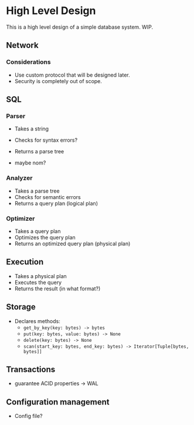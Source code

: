 








# High Level Design
This is a high level design of a simple database system. WIP.

## Network

### Considerations
- Use custom protocol that will be designed later.
- Security is completely out of scope.

## SQL

### Parser
- Takes a string
- Checks for syntax errors?
- Returns a parse tree

- maybe nom? 

### Analyzer
- Takes a parse tree
- Checks for semantic errors
- Returns a query plan (logical plan)

### Optimizer
- Takes a query plan
- Optimizes the query plan
- Returns an optimized query plan (physical plan)


## Execution
- Takes a physical plan
- Executes the query
- Returns the result (in what format?)

## Storage
- Declares methods:
  - `get_by_key(key: bytes) -> bytes` 
  - `put(key: bytes, value: bytes) -> None`
  - `delete(key: bytes) -> None`
  - `scan(start_key: bytes, end_key: bytes) -> Iterator[Tuple[bytes, bytes]]`

## Transactions
- guarantee ACID properties -> WAL


## Configuration management
- Config file?
